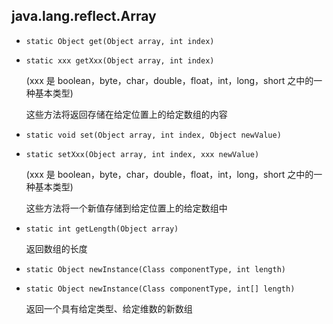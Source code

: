 ## java.lang.reflect.Array

* `static Object get(Object array, int index)`

* `static xxx getXxx(Object array, int index)`

  (xxx 是 boolean，byte，char，double，float，int，long，short 之中的一种基本类型) 

  这些方法将返回存储在给定位置上的给定数组的内容

* `static void set(Object array, int index, Object newValue)`

* `static setXxx(Object array, int index, xxx newValue)`

  (xxx 是 boolean，byte，char，double，float，int，long，short 之中的一种基本类型)

  这些方法将一个新值存储到给定位置上的给定数组中

* `static int getLength(Object array)`

  返回数组的长度

* `static Object newInstance(Class componentType, int length)`

* `static Object newInstance(Class componentType, int[] length)`

  返回一个具有给定类型、给定维数的新数组